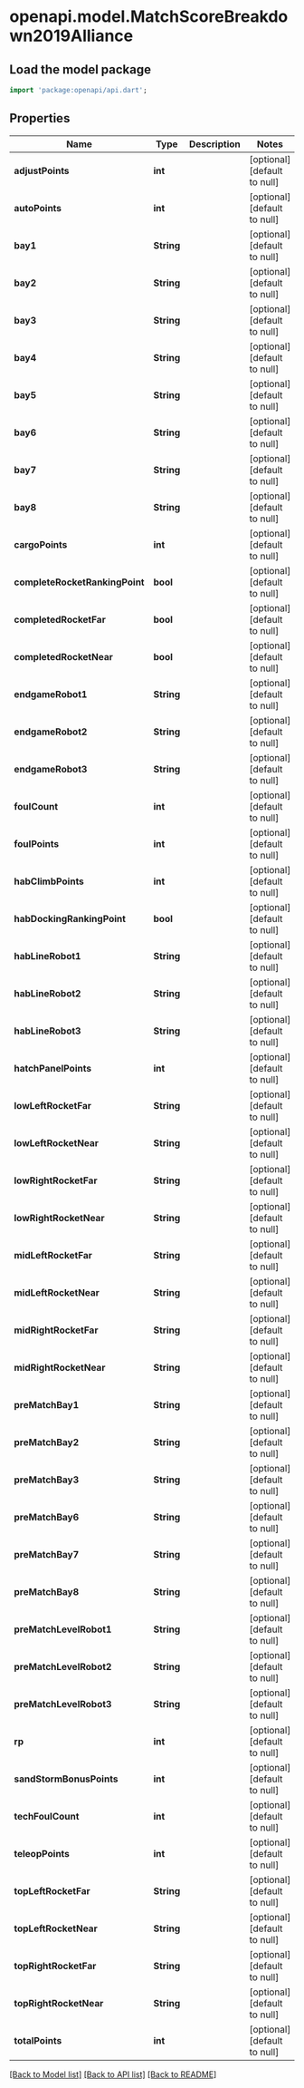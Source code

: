 # openapi.model.MatchScoreBreakdown2019Alliance

## Load the model package
```dart
import 'package:openapi/api.dart';
```

## Properties
Name | Type | Description | Notes
------------ | ------------- | ------------- | -------------
**adjustPoints** | **int** |  | [optional] [default to null]
**autoPoints** | **int** |  | [optional] [default to null]
**bay1** | **String** |  | [optional] [default to null]
**bay2** | **String** |  | [optional] [default to null]
**bay3** | **String** |  | [optional] [default to null]
**bay4** | **String** |  | [optional] [default to null]
**bay5** | **String** |  | [optional] [default to null]
**bay6** | **String** |  | [optional] [default to null]
**bay7** | **String** |  | [optional] [default to null]
**bay8** | **String** |  | [optional] [default to null]
**cargoPoints** | **int** |  | [optional] [default to null]
**completeRocketRankingPoint** | **bool** |  | [optional] [default to null]
**completedRocketFar** | **bool** |  | [optional] [default to null]
**completedRocketNear** | **bool** |  | [optional] [default to null]
**endgameRobot1** | **String** |  | [optional] [default to null]
**endgameRobot2** | **String** |  | [optional] [default to null]
**endgameRobot3** | **String** |  | [optional] [default to null]
**foulCount** | **int** |  | [optional] [default to null]
**foulPoints** | **int** |  | [optional] [default to null]
**habClimbPoints** | **int** |  | [optional] [default to null]
**habDockingRankingPoint** | **bool** |  | [optional] [default to null]
**habLineRobot1** | **String** |  | [optional] [default to null]
**habLineRobot2** | **String** |  | [optional] [default to null]
**habLineRobot3** | **String** |  | [optional] [default to null]
**hatchPanelPoints** | **int** |  | [optional] [default to null]
**lowLeftRocketFar** | **String** |  | [optional] [default to null]
**lowLeftRocketNear** | **String** |  | [optional] [default to null]
**lowRightRocketFar** | **String** |  | [optional] [default to null]
**lowRightRocketNear** | **String** |  | [optional] [default to null]
**midLeftRocketFar** | **String** |  | [optional] [default to null]
**midLeftRocketNear** | **String** |  | [optional] [default to null]
**midRightRocketFar** | **String** |  | [optional] [default to null]
**midRightRocketNear** | **String** |  | [optional] [default to null]
**preMatchBay1** | **String** |  | [optional] [default to null]
**preMatchBay2** | **String** |  | [optional] [default to null]
**preMatchBay3** | **String** |  | [optional] [default to null]
**preMatchBay6** | **String** |  | [optional] [default to null]
**preMatchBay7** | **String** |  | [optional] [default to null]
**preMatchBay8** | **String** |  | [optional] [default to null]
**preMatchLevelRobot1** | **String** |  | [optional] [default to null]
**preMatchLevelRobot2** | **String** |  | [optional] [default to null]
**preMatchLevelRobot3** | **String** |  | [optional] [default to null]
**rp** | **int** |  | [optional] [default to null]
**sandStormBonusPoints** | **int** |  | [optional] [default to null]
**techFoulCount** | **int** |  | [optional] [default to null]
**teleopPoints** | **int** |  | [optional] [default to null]
**topLeftRocketFar** | **String** |  | [optional] [default to null]
**topLeftRocketNear** | **String** |  | [optional] [default to null]
**topRightRocketFar** | **String** |  | [optional] [default to null]
**topRightRocketNear** | **String** |  | [optional] [default to null]
**totalPoints** | **int** |  | [optional] [default to null]

[[Back to Model list]](../README.md#documentation-for-models) [[Back to API list]](../README.md#documentation-for-api-endpoints) [[Back to README]](../README.md)


